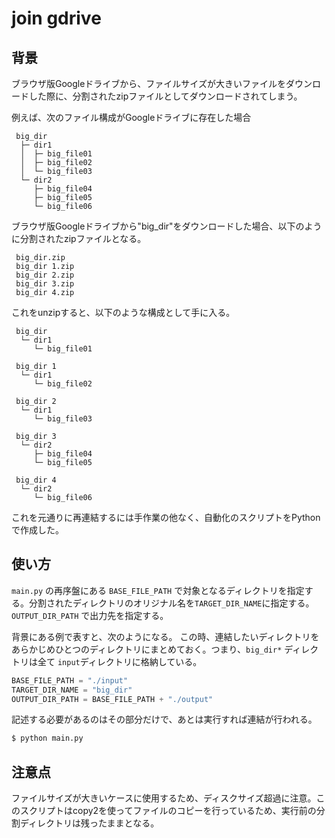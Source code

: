 # join gdrive

## 背景

ブラウザ版Googleドライブから、ファイルサイズが大きいファイルをダウンロードした際に、分割されたzipファイルとしてダウンロードされてしまう。

例えば、次のファイル構成がGoogleドライブに存在した場合
```
 big_dir
  ├─ dir1
  │  ├─ big_file01
  │  ├─ big_file02
  │  └─ big_file03
  └─ dir2
     ├─ big_file04
     ├─ big_file05
     └─ big_file06
```
ブラウザ版Googleドライブから"big_dir"をダウンロードした場合、以下のように分割されたzipファイルとなる。
```
 big_dir.zip
 big_dir 1.zip
 big_dir 2.zip
 big_dir 3.zip
 big_dir 4.zip
```
これをunzipすると、以下のような構成として手に入る。
```
 big_dir
  └─ dir1
     └─ big_file01
     
 big_dir 1
  └─ dir1
     └─ big_file02
     
 big_dir 2
  └─ dir1
     └─ big_file03
     
 big_dir 3
  └─ dir2
     ├─ big_file04
     └─ big_file05
     
 big_dir 4
  └─ dir2
     └─ big_file06
```

これを元通りに再連結するには手作業の他なく、自動化のスクリプトをPythonで作成した。

## 使い方

`main.py` の再序盤にある `BASE_FILE_PATH` で対象となるディレクトリを指定する。分割されたディレクトリのオリジナル名を`TARGET_DIR_NAME`に指定する。 `OUTPUT_DIR_PATH` で出力先を指定する。

背景にある例で表すと、次のようになる。
この時、連結したいディレクトリをあらかじめひとつのディレクトリにまとめておく。つまり、`big_dir*` ディレクトリは全て `input`ディレクトリに格納している。
```python
BASE_FILE_PATH = "./input"
TARGET_DIR_NAME = "big_dir"
OUTPUT_DIR_PATH = BASE_FILE_PATH + "./output"
```

記述する必要があるのはその部分だけで、あとは実行すれば連結が行われる。

```bash
$ python main.py
```

## 注意点

ファイルサイズが大きいケースに使用するため、ディスクサイズ超過に注意。このスクリプトはcopy2を使ってファイルのコピーを行っているため、実行前の分割ディレクトリは残ったままとなる。
